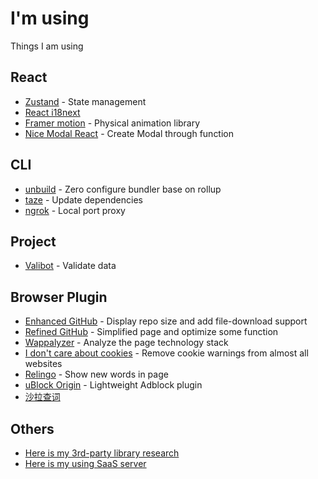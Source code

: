 # I'm using
Things I am using

## React
- [Zustand](https://docs.pmnd.rs/zustand/getting-started/introduction) - State management
- [React i18next](https://react.i18next.com/)
- [Framer motion](https://www.framer.com/motion/) - Physical animation library
- [Nice Modal React](https://github.com/eBay/nice-modal-react) - Create Modal through function

## CLI
- [unbuild](https://www.npmjs.com/package/unbuild) - Zero configure bundler base on rollup
- [taze](https://www.npmjs.com/package/taze) - Update dependencies
- [ngrok](https://ngrok.com/) - Local port proxy

## Project
- [Valibot](https://valibot.dev/guides/introduction/) - Validate data

## Browser Plugin
- [Enhanced GitHub](https://chrome.google.com/webstore/detail/enhanced-github/anlikcnbgdeidpacdbdljnabclhahhmd) - Display repo size and add file-download support
- [Refined GitHub](https://chrome.google.com/webstore/detail/refined-github/hlepfoohegkhhmjieoechaddaejaokhf) - Simplified page and optimize some function
- [Wappalyzer](https://chrome.google.com/webstore/detail/wappalyzer-technology-pro/gppongmhjkpfnbhagpmjfkannfbllamg) - Analyze the page technology stack
- [I don't care about cookies](https://chrome.google.com/webstore/detail/i-dont-care-about-cookies/fihnjjcciajhdojfnbdddfaoknhalnja) - Remove cookie warnings from almost all websites
- [Relingo](https://chrome.google.com/webstore/detail/relingo-master-words-from/dpphkcfmnbkdpmgneljgdhfnccnhmfig) - Show new words in page
- [uBlock Origin](https://chrome.google.com/webstore/detail/ublock-origin/cjpalhdlnbpafiamejdnhcphjbkeiagm) - Lightweight Adblock plugin
- [沙拉查词](https://chrome.google.com/webstore/detail/%E6%B2%99%E6%8B%89%E6%9F%A5%E8%AF%8D-%E8%81%9A%E5%90%88%E8%AF%8D%E5%85%B8%E5%88%92%E8%AF%8D%E7%BF%BB%E8%AF%91/cdonnmffkdaoajfknoeeecmchibpmkmg)

## Others
- [Here is my 3rd-party library research](./3rd-library-research.md)
- [Here is my using SaaS server](./SaaS.md)
